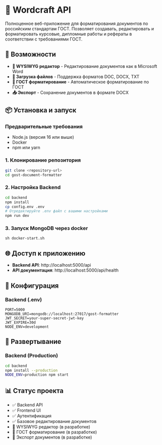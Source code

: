 # 📝 Wordcraft API

Полноценное веб-приложение для форматирования документов по российским стандартам ГОСТ. Позволяет создавать, редактировать и форматировать курсовые, дипломные работы и рефераты в соответствии с требованиями ГОСТ.

## 🚀 Возможности
- **📝 WYSIWYG редактор** - Редактирование документов как в Microsoft Word
- **📁 Загрузка файлов** - Поддержка форматов DOC, DOCX, TXT
- **🎨 ГОСТ форматирование** - Автоматическое форматирование по ГОСТ
- **📤 Экспорт** - Сохранение документов в формате DOCX

## 📦 Установка и запуск

### Предварительные требования
- Node.js (версия 16 или выше)
- Docker
- npm или yarn

### 1. Клонирование репозитория
```bash
git clone <repository-url>
cd gost-document-formatter
```

### 2. Настройка Backend
```bash
cd backend
npm install
cp config.env .env
# Отредактируйте .env файл с вашими настройками
npm run dev
```

### 3. Запуск MongoDB через docker
```
sh docker-start.sh
```

## 🌐 Доступ к приложению
- **Backend API**: http://localhost:5000/api
- **API документация**: http://localhost:5000/api/health

## 🔧 Конфигурация

### Backend (.env)
```env
PORT=5000
MONGODB_URI=mongodb://localhost:27017/gost-formatter
JWT_SECRET=your-super-secret-jwt-key
JWT_EXPIRE=30d
NODE_ENV=development
```

## 🚀 Развертывание

### Backend (Production)
```bash
cd backend
npm install --production
NODE_ENV=production npm start
```

## 📊 Статус проекта

- ✅ Backend API
- ✅ Frontend UI
- ✅ Аутентификация
- ✅ Базовое редактирование документов
- 🔄 WYSIWYG редактор (в разработке)
- 🔄 ГОСТ форматирование (в разработке)
- 🔄 Экспорт документов (в разработке)
